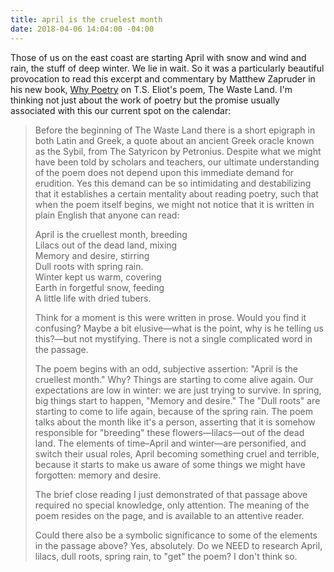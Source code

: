 ```yaml
---
title: april is the cruelest month
date: 2018-04-06 14:04:00 -04:00
---
```


Those of us on the east coast are starting April with snow and wind and rain, the stuff of deep winter. We lie in wait. So it was a particularly beautiful provocation to read this excerpt and commentary by Matthew Zapruder in his new book, [Why Poetry](https://shop.harvard.com/book/9780062343079) on T.S. Eliot's poem, The Waste Land. I'm thinking not just about the work of poetry but the promise usually associated with this our current spot on the calendar:

>Before the beginning of The Waste Land there is a short epigraph in both Latin and Greek, a quote about an ancient Greek oracle known as the Sybil, from The Satyricon by Petronius. Despite what we might have been told by scholars and teachers, our ultimate understanding of the poem does not depend upon this immediate demand for erudition. Yes this demand can be so intimidating and destabilizing that it establishes a certain mentality about reading poetry, such that when the poem itself begins, we might not notice that it is written in plain English that anyone can read: 
>
>April is the cruellest month, breeding<br />
Lilacs out of the dead land, mixing<br />
Memory and desire, stirring<br />
Dull roots with spring rain.<br />
Winter kept us warm, covering<br />
Earth in forgetful snow, feeding<br />
A little life with dried tubers.<br />
>
>Think for a moment is this were written in prose. Would you find it confusing? Maybe a bit elusive—what is the point, why is he telling us this?—but not mystifying. There is not a single complicated word in the passage.
>
>The poem begins with an odd, subjective assertion: "April is the cruellest month." Why? Things are starting to come alive again. Our expectations are low in winter: we are just trying to survive. In spring, big things start to happen, "Memory and desire." The "Dull roots" are starting to come to life again, because of the spring rain. The poem talks about the month like it's a person, asserting that it is somehow responsible for "breeding" these flowers—lilacs—out of the dead land. The elements of time–April and winter—are personified, and switch their usual roles, April becoming something cruel and terrible, because it starts to make us aware of some things we might have forgotten: memory and desire.
>
>The brief close reading I just demonstrated of that passage above required no special knowledge, only attention. The meaning of the poem resides on the page, and is available to an attentive reader.
>
>Could there also be a symbolic significance to some of the elements in the passage above? Yes, absolutely. Do we NEED to research April, lilacs, dull roots, spring rain, to "get" the poem? I don't think so.
